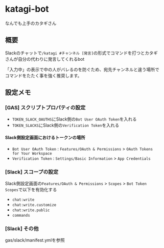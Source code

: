 # katagi-bot
なんでも上手のカタギさん

## 概要

Slackのチャットで`/katagi #チャンネル [発言]`の形式でコマンドを打つとカタギさんが自分の代わりに発言してくれるbot

「入力中」の表示で中の人がバレるのを防ぐため、宛先チャンネルと違う場所でコマンドをたたく事を強く推奨します。


## 設定メモ

### [GAS] スクリプトプロパティの設定

- `TOKEN_SLACK_OAUTHS`にSlack側の`Bot User OAuth Token`を入れる
- `TOKEN_SLACKS`にSlack側の`Verification Token`を入れる

#### Slack側設定画面におけるトークンの場所

- `Bot User OAuth Token` : `Features/OAuth & Permissions` > `OAuth Tokens for Your Workspace`
- `Verification Token` : `Settings/Basic Information` > `App Credentials`

### [Slack] スコープの設定

Slack側設定画面の`Features/OAuth & Permissions` > `Scopes` > `Bot Token Scopes`で以下を有効化する
- `chat:write`
- `chat:write.customize`
- `chat:write.public`
- `commands`

### [Slack] その他

gas/slack/manifest.ymlを参照
